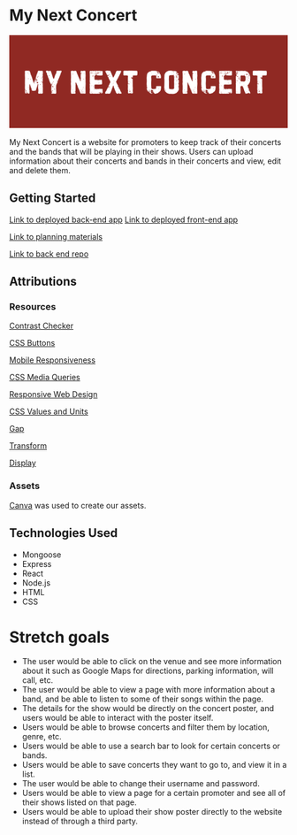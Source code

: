 # My Next Concert

![Logo](/src/assets/mynextconcert.png)

My Next Concert is a website for promoters to keep track of their concerts and the bands that will be playing in their shows. Users can upload information about their concerts and bands in their concerts and view, edit and delete them.

## Getting Started

[Link to deployed back-end app](https://my-next-concert-7f2056361a0b.herokuapp.com/)
[Link to deployed front-end app](https://my-next-concert.netlify.app/)

[Link to planning materials](https://trello.com/b/OFQoujzu/my-next-concert)

[Link to back end repo](https://github.com/morganrford/my-next-concert-back-end)

## Attributions

### Resources

[Contrast Checker](https://webaim.org/resources/contrastchecker/)

[CSS Buttons](https://www.w3schools.com/css/css3_buttons.asp)

[Mobile Responsiveness](https://developer.mozilla.org/en-US/docs/Learn_web_development/Core/CSS_layout/Responsive_Design)

[CSS Media Queries](https://css-tricks.com/a-complete-guide-to-css-media-queries/)

[Responsive Web Design](https://web.dev/articles/responsive-web-design-basics)

[CSS Values and Units](https://developer.mozilla.org/en-US/docs/Learn_web_development/Core/Styling_basics/Values_and_units#relative_length_units)

[Gap](https://css-tricks.com/almanac/properties/g/gap/)

[Transform](https://developer.mozilla.org/en-US/docs/Web/CSS/transform)

[Display](https://developer.mozilla.org/en-US/docs/Web/CSS/display)

### Assets

[Canva](https://www.canva.com/) was used to create our assets.

## Technologies Used

* Mongoose
* Express
* React
* Node.js
* HTML
* CSS

# Stretch goals

* The user would be able to click on the venue and see more information about it such as Google Maps for directions, parking information, will call, etc.
* The user would be able to view a page with more information about a band, and be able to listen to some of their songs within the page.
* The details for the show would be directly on the concert poster, and users would be able to interact with the poster itself.
* Users would be able to browse concerts and filter them by location, genre, etc.
* Users would be able to use a search bar to look for certain concerts or bands.
* Users would be able to save concerts they want to go to, and view it in a list. 
* The user would be able to change their username and password.
* Users would be able to view a page for a certain promoter and see all of their shows listed on that page.
* Users would be able to upload their show poster directly to the website instead of through a third party.